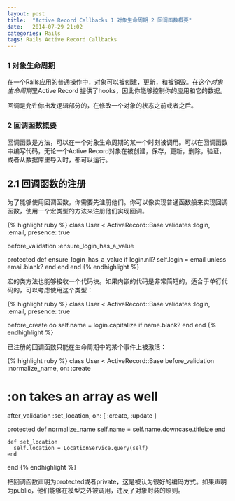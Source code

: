 ```yaml
---
layout: post
title:  "Active Record Callbacks 1 对象生命周期 2 回调函数概要"
date:   2014-07-29 21:02
categories: Rails
tags: Rails Active Record Callbacks
---
```


### 1 对象生命周期

在一个Rails应用的普通操作中，对象可以被创建，更新，和被销毁。在这个*对象生命周期*里Active Record 提供了hooks，因此你能够控制你的应用和它的数据。

回调是允许你出发逻辑部分的，在修改一个对象的状态之前或者之后。

### 2 回调函数概要

回调函数是方法，可以在一个对象生命周期的某一个时刻被调用。可以在回调函数中编写代码，无论一个Active Record对象在被创建，保存，更新，删除，验证，或者从数据库里导入时，都可以运行。

## 2.1 回调函数的注册

为了能够使用回调函数，你需要先注册他们。你可以像实现普通函数般来实现回调函数，使用一个宏类型的方法来注册他们实现回调。

{% highlight ruby %} 
class User < ActiveRecord::Base
  validates :login, :email, presence: true
 
  before_validation :ensure_login_has_a_value
 
  protected
    def ensure_login_has_a_value
      if login.nil?
        self.login = email unless email.blank?
      end
    end
end
{% endhighlight %}

宏的类方法也能够接收一个代码块。如果内嵌的代码是非常简短的，适合于单行代码的，可以考虑使用这个类型：

{% highlight ruby %} 
class User < ActiveRecord::Base
  validates :login, :email, presence: true
 
  before_create do
    self.name = login.capitalize if name.blank?
  end
end
{% endhighlight %}

已注册的回调函数只能在生命周期中的某个事件上被激活：

{% highlight ruby %} 
class User < ActiveRecord::Base
  before_validation :normalize_name, on: :create
 
  # :on takes an array as well
  after_validation :set_location, on: [ :create, :update ]
 
  protected
    def normalize_name
      self.name = self.name.downcase.titleize
    end
 
    def set_location
      self.location = LocationService.query(self)
    end
end
{% endhighlight %}

把回调函数声明为protected或者private，这是被认为很好的编码方式。如果声明为public，他们能够在模型之外被调用，违反了对象封装的原则。
